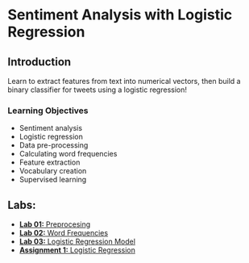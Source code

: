# Sentiment Analysis with Logistic Regression

## Introduction
Learn to extract features from text into numerical vectors, then build a binary classifier for tweets using a logistic regression!

### Learning Objectives
* Sentiment analysis
* Logistic regression
* Data pre-processing
* Calculating word frequencies
* Feature extraction
* Vocabulary creation
* Supervised learning

## Labs:
* [**Lab 01:** Preprocesing](./labs/C1_W1_lecture_nb_01_preprocessing.ipynb)
* [**Lab 02:** Word Frequencies](./labs/C1_W1_lecture_nb_02_word_frequencies.ipynb)
* [**Lab 03:** Logistic Regression Model](./labs/C1_W1_lecture_nb_03_logistic_regression_model.ipynb)
* [**Assignment 1:** Logistic Regression](./labs/C1_W1_Assignment.ipynb)